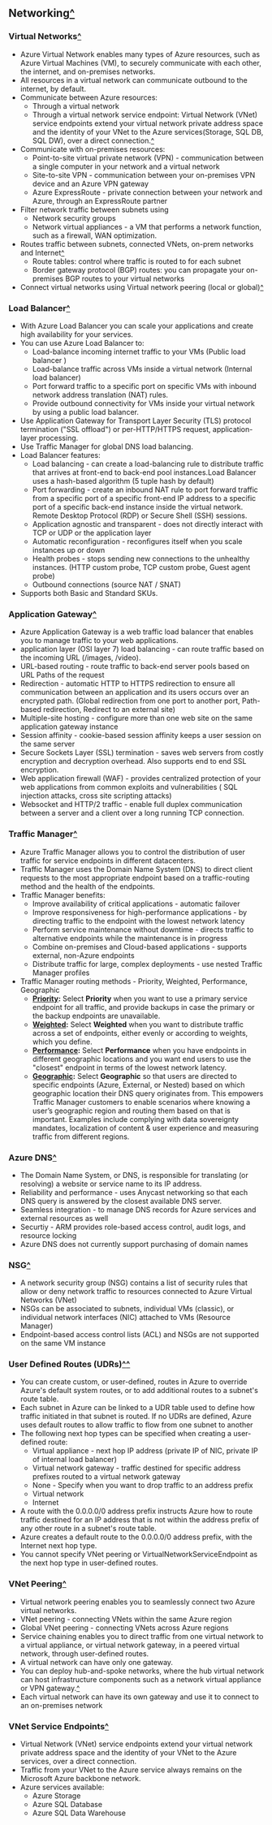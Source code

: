 ## Networking[^](https://docs.microsoft.com/en-us/azure/networking/networking-overview)


### Virtual Networks[^](https://docs.microsoft.com/en-us/azure/virtual-network/virtual-network-vnet-plan-design-arm)
* Azure Virtual Network enables many types of Azure resources, such as Azure Virtual Machines (VM), to securely communicate with each other, the internet, and on-premises networks.
* All resources in a virtual network can communicate outbound to the internet, by default.
* Communicate between Azure resources:
    * Through a virtual network
    * Through a virtual network service endpoint: Virtual Network (VNet) service endpoints extend your virtual network private address space and the identity of your VNet to the Azure services(Storage, SQL DB, SQL DW), over a direct connection.[^](https://docs.microsoft.com/en-us/azure/virtual-network/virtual-network-service-endpoints-overview)
* Communicate with on-premises resources:
    * Point-to-site virtual private network (VPN) - communication between a single computer in your network and a virtual network
    * Site-to-site VPN - communication between your on-premises VPN device and an Azure VPN gateway
    * Azure ExpressRoute - private connection between your network and Azure, through an ExpressRoute partner
* Filter network traffic between subnets using
    * Network security groups
    * Network virtual appliances - a VM that performs a network function, such as a firewall, WAN optimization.
* Routes traffic between subnets, connected VNets, on-prem networks and Internet[^](https://docs.microsoft.com/en-us/azure/virtual-network/virtual-networks-udr-overview)
    * Route tables: control where traffic is routed to for each subnet
    * Border gateway protocol (BGP) routes: you can propagate your on-premises BGP routes to your virtual networks
* Connect virtual networks using Virtual network peering (local or global)[^](https://docs.microsoft.com/en-us/azure/virtual-network/virtual-network-peering-overview)


### Load Balancer[^](https://docs.microsoft.com/en-us/azure/load-balancer/load-balancer-overview)
* With Azure Load Balancer you can scale your applications and create high availability for your services.
* You can use Azure Load Balancer to:
    * Load-balance incoming internet traffic to your VMs (Public load balancer
)
    * Load-balance traffic across VMs inside a virtual network (Internal load balancer)
    * Port forward traffic to a specific port on specific VMs with inbound network address translation (NAT) rules.
    * Provide outbound connectivity for VMs inside your virtual network by using a public load balancer.
* Use Application Gateway for Transport Layer Security (TLS) protocol termination ("SSL offload") or per-HTTP/HTTPS request, application-layer processing.
* Use Traffic Manager for global DNS load balancing.
* Load Balancer features:
    * Load balancing - can create a load-balancing rule to distribute traffic that arrives at front-end to back-end pool instances.Load Balancer uses a hash-based algorithm (5 tuple hash by default)
    * Port forwarding - create an inbound NAT rule to port forward traffic from a specific port of a specific front-end IP address to a specific port of a specific back-end instance inside the virtual network. Remote Desktop Protocol (RDP) or Secure Shell (SSH) sessions.
    * Application agnostic and transparent - does not directly interact with TCP or UDP or the application layer
    * Automatic reconfiguration - reconfigures itself when you scale instances up or down
    * Health probes - stops sending new connections to the unhealthy instances. (HTTP custom probe, TCP custom probe, Guest agent probe)
    * Outbound connections (source NAT / SNAT)
* Supports both Basic and Standard SKUs.

### Application Gateway[^](https://docs.microsoft.com/en-us/azure/application-gateway/application-gateway-introduction)
* Azure Application Gateway is a web traffic load balancer that enables you to manage traffic to your web applications. 
* application layer (OSI layer 7) load balancing - can route traffic based on the incoming URL (/images, /video).
* URL-based routing - route traffic to back-end server pools based on URL Paths of the request
* Redirection - automatic HTTP to HTTPS redirection to ensure all communication between an application and its users occurs over an encrypted path. (Global redirection from one port to another port, Path-based redirection, Redirect to an external site)
* Multiple-site hosting -  configure more than one web site on the same application gateway instance
* Session affinity - cookie-based session affinity keeps a user session on the same server
* Secure Sockets Layer (SSL) termination - saves web servers from costly encryption and decryption overhead. Also supports end to end SSL encryption.
* Web application firewall (WAF) - provides centralized protection of your web applications from common exploits and vulnerabilities ( SQL injection attacks, cross site scripting attacks)
* Websocket and HTTP/2 traffic - enable full duplex communication between a server and a client over a long running TCP connection. 

### Traffic Manager[^](https://docs.microsoft.com/en-us/azure/traffic-manager/traffic-manager-overview)
* Azure Traffic Manager allows you to control the distribution of user traffic for service endpoints in different datacenters.
* Traffic Manager uses the Domain Name System (DNS) to direct client requests to the most appropriate endpoint based on a traffic-routing method and the health of the endpoints.
* Traffic Manager benefits:
    * Improve availability of critical applications - automatic failover 
    * Improve responsiveness for high-performance applications - by directing traffic to the endpoint with the lowest network latency
    * Perform service maintenance without downtime - directs traffic to alternative endpoints while the maintenance is in progress
    * Combine on-premises and Cloud-based applications - supports external, non-Azure endpoints
    * Distribute traffic for large, complex deployments - use nested Traffic Manager profiles
* Traffic Manager routing methods - Priority, Weighted, Performance, Geographic
    * **[Priority](https://docs.microsoft.com/en-us/azure/traffic-manager/traffic-manager-routing-methods#priority):** Select **Priority** when you want to use a primary service endpoint for all traffic, and provide backups in case the primary or the backup endpoints are unavailable.
    * **[Weighted](https://docs.microsoft.com/en-us/azure/traffic-manager/traffic-manager-routing-methods#weighted):** Select **Weighted** when you want to distribute traffic across a set of endpoints, either evenly or according to weights, which you define.
    * **[Performance](https://docs.microsoft.com/en-us/azure/traffic-manager/traffic-manager-routing-methods#performance):** Select **Performance** when you have endpoints in different geographic locations and you want end users to use the "closest" endpoint in terms of the lowest network latency.
    * **[Geographic](https://docs.microsoft.com/en-us/azure/traffic-manager/traffic-manager-routing-methods#geographic):** Select **Geographic** so that users are directed to specific endpoints (Azure, External, or Nested) based on which geographic location their DNS query originates from. This empowers Traffic Manager customers to enable scenarios where knowing a user’s geographic region and routing them based on that is important. Examples include complying with data sovereignty mandates, localization of content & user experience and measuring traffic from different regions.

### Azure DNS[^](https://docs.microsoft.com/en-us/azure/dns/dns-overview)
* The Domain Name System, or DNS, is responsible for translating (or resolving) a website or service name to its IP address. 
* Reliability and performance - uses Anycast networking so that each DNS query is answered by the closest available DNS server.
* Seamless integration - to manage DNS records for Azure services and external resources as well
* Securtiy - ARM provides role-based access control, audit logs, and resource locking
* Azure DNS does not currently support purchasing of domain names

### NSG[^](https://docs.microsoft.com/en-us/azure/virtual-network/virtual-networks-nsg)
* A network security group (NSG) contains a list of security rules that allow or deny network traffic to resources connected to Azure Virtual Networks (VNet)
* NSGs can be associated to subnets, individual VMs (classic), or individual network interfaces (NIC) attached to VMs (Resource Manager)
* Endpoint-based access control lists (ACL) and NSGs are not supported on the same VM instance

### User Defined Routes (UDRs)[^](https://docs.microsoft.com/en-us/azure/virtual-network/virtual-networks-udr-overview)[^](https://docs.microsoft.com/en-us/azure/virtual-network/virtual-network-scenario-udr-gw-nva)
* You can create custom, or user-defined, routes in Azure to override Azure's default system routes, or to add additional routes to a subnet's route table.
* Each subnet in Azure can be linked to a UDR table used to define how traffic initiated in that subnet is routed. If no UDRs are defined, Azure uses default routes to allow traffic to flow from one subnet to another
* The following next hop types can be specified when creating a user-defined route:
    * Virtual appliance - next hop IP address (private IP of NIC, private IP of internal load balancer)
    * Virtual network gateway - traffic destined for specific address prefixes routed to a virtual network gateway
    * None - Specify when you want to drop traffic to an address prefix
    * Virtual network
    * Internet
* A route with the 0.0.0.0/0 address prefix instructs Azure how to route traffic destined for an IP address that is not within the address prefix of any other route in a subnet's route table.
* Azure creates a default route to the 0.0.0.0/0 address prefix, with the Internet next hop type.
* You cannot specify VNet peering or VirtualNetworkServiceEndpoint as the next hop type in user-defined routes. 

### VNet Peering[^](https://docs.microsoft.com/en-us/azure/virtual-network/virtual-network-peering-overview)
* Virtual network peering enables you to seamlessly connect two Azure virtual networks.
* VNet peering - connecting VNets within the same Azure region
* Global VNet peering - connecting VNets across Azure regions
* Service chaining enables you to direct traffic from one virtual network to a virtual appliance, or virtual network gateway, in a peered virtual network, through user-defined routes.
*  A virtual network can have only one gateway.
* You can deploy hub-and-spoke networks, where the hub virtual network can host infrastructure components such as a network virtual appliance or VPN gateway.[^](https://docs.microsoft.com/en-us/azure/architecture/reference-architectures/hybrid-networking/hub-spoke)
* Each virtual network can have its own gateway and use it to connect to an on-premises network

### VNet Service Endpoints[^](https://docs.microsoft.com/en-us/azure/virtual-network/virtual-network-service-endpoints-overview)
* Virtual Network (VNet) service endpoints extend your virtual network private address space and the identity of your VNet to the Azure services, over a direct connection.
* Traffic from your VNet to the Azure service always remains on the Microsoft Azure backbone network.
* Azure services available:
    * Azure Storage
    * Azure SQL Database
    * Azure SQL Data Warehouse